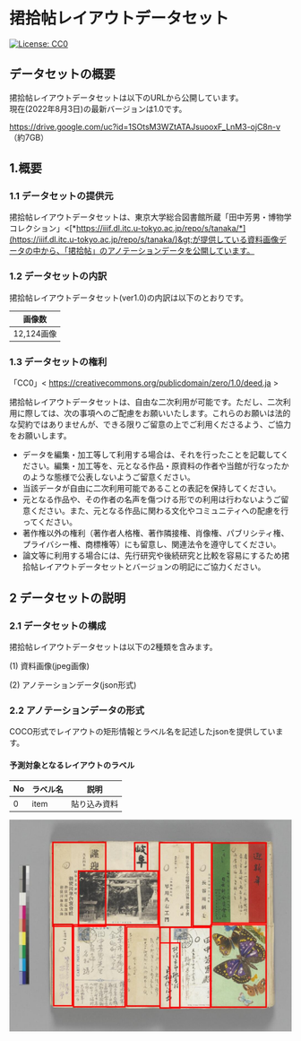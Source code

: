 捃拾帖レイアウトデータセット
==================

[![License: CC0](https://img.shields.io/badge/License-CC0-blue.svg)](https://creativecommons.org/publicdomain/zero/1.0/)  

## データセットの概要

捃拾帖レイアウトデータセットは以下のURLから公開しています。<br/>
現在(2022年8月3日)の最新バージョンは1.0です。<br/>

https://drive.google.com/uc?id=1SOtsM3WZtATAJsuooxF_LnM3-ojC8n-v （約7GB）


<!-- COCO形式: -->

<!-- - YOLO形式: https://lab.ndl.go.jp/dataset/dataset_kindai.zip -->


1.概要
----

### 1.1 データセットの提供元

捃拾帖レイアウトデータセットは、東京大学総合図書館所蔵「田中芳男・博物学コレクション」&lt;[*https://iiif.dl.itc.u-tokyo.ac.jp/repo/s/tanaka/*](https://iiif.dl.itc.u-tokyo.ac.jp/repo/s/tanaka/)&gt;が提供している資料画像データの中から、「捃拾帖」のアノテーションデータを公開しています。

### 1.2 データセットの内訳

捃拾帖レイアウトデータセット(ver1.0)の内訳は以下のとおりです。

  | 画像数
  |----------
  |12,124画像

### 1.3 データセットの権利
「CC0」&lt; https://creativecommons.org/publicdomain/zero/1.0/deed.ja &gt;

捃拾帖レイアウトデータセットは、自由な二次利用が可能です。ただし、二次利用に際しては、次の事項へのご配慮をお願いいたします。これらのお願いは法的な契約ではありませんが、できる限りご留意の上でご利用くださるよう、ご協力をお願いします。

- データを編集・加工等して利用する場合は、それを行ったことを記載してください。編集・加工等を、元となる作品・原資料の作者や当館が行なったかのような態様で公表しないようご留意ください。
- 当該データが自由に二次利用可能であることの表記を保持してください。
- 元となる作品や、その作者の名声を傷つける形での利用は行わないようご留意ください。また、元となる作品に関わる文化やコミュニティへの配慮を行ってください。
- 著作権以外の権利（著作者人格権、著作隣接権、肖像権、パブリシティ権、プライバシー権、商標権等）にも留意し、関連法令を遵守してください。
- 論文等に利用する場合には、先行研究や後続研究と比較を容易にするため捃拾帖レイアウトデータセットとバージョンの明記にご協力ください。


2 データセットの説明
------------------

### 2.1 データセットの構成

捃拾帖レイアウトデータセットは以下の2種類を含みます。

(1) 資料画像(jpeg画像)

(2) アノテーションデータ(json形式)

### 2.2 アノテーションデータの形式

COCO形式でレイアウトの矩形情報とラベル名を記述したjsonを提供しています。

#### 予測対象となるレイアウトのラベル

  |No  | ラベル名          |説明
  |----| -----------------| --------------------------------------
  |0   | item       | 貼り込み資料

<img src="images/0cd193243399f24e2d116d095794c152.jpg" alt="kunshujo sample image" title="screen shot">
